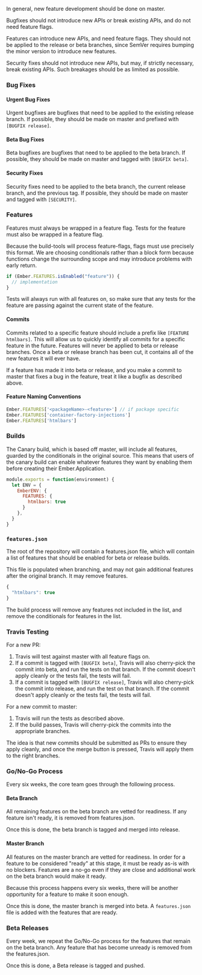 In general, new feature development should be done on master.

Bugfixes should not introduce new APIs or break existing APIs, and do
not need feature flags.

Features can introduce new APIs, and need feature flags. They should not
be applied to the release or beta branches, since SemVer requires
bumping the minor version to introduce new features.

Security fixes should not introduce new APIs, but may, if strictly
necessary, break existing APIs. Such breakages should be as limited as
possible.

### Bug Fixes

#### Urgent Bug Fixes

Urgent bugfixes are bugfixes that need to be applied to the existing
release branch. If possible, they should be made on master and prefixed
with `[BUGFIX release]`.

#### Beta Bug Fixes

Beta bugfixes are bugfixes that need to be applied to the beta branch.
If possible, they should be made on master and tagged with `[BUGFIX
beta]`.

#### Security Fixes

Security fixes need to be applied to the beta branch, the current
release branch, and the previous tag. If possible, they should be made
on master and tagged with `[SECURITY]`.

### Features

Features must always be wrapped in a feature flag. Tests for the feature
must also be wrapped in a feature flag.

Because the build-tools will process feature-flags, flags must use
precisely this format. We are choosing conditionals rather than a block
form because functions change the surrounding scope and may introduce
problems with early return.

```javascript
if (Ember.FEATURES.isEnabled("feature")) {
  // implementation
}
```

Tests will always run with all features on, so make sure that any tests
for the feature are passing against the current state of the feature.

#### Commits

Commits related to a specific feature should include  a prefix like
`[FEATURE htmlbars]`. This will allow us to quickly identify all commits
for a specific feature in the future. Features will never be applied to
beta or release branches. Once a beta or release branch has been cut, it
contains all of the new features it will ever have.

If a feature has made it into beta or release, and you make a commit to
master that fixes a bug in the feature, treat it like a bugfix as
described above.

#### Feature Naming Conventions

```javascript {data-filename=config/environment.js}
Ember.FEATURES['<packageName>-<feature>'] // if package specific
Ember.FEATURES['container-factory-injections']
Ember.FEATURES['htmlbars']
```

### Builds

The Canary build, which is based off master, will include all features,
guarded by the conditionals in the original source. This means that
users of the canary build can enable whatever features they want by
enabling them before creating their Ember.Application.

```javascript {data-filename=config/environment.js}
module.exports = function(environment) {
  let ENV = {
    EmberENV: {
      FEATURES: {
        htmlbars: true
      }
    },
  }
}
```

### `features.json`

The root of the repository will contain a features.json file, which will
contain a list of features that should be enabled for beta or release
builds.

This file is populated when branching, and may not gain additional
features after the original branch. It may remove features.

```javascript
{
  "htmlbars": true
}
```

The build process will remove any features not included in the list, and
remove the conditionals for features in the list.

### Travis Testing

For a new PR:

1. Travis will test against master with all feature flags on.
2. If a commit is tagged with `[BUGFIX beta]`, Travis will also
   cherry-pick the commit into beta, and run the tests on that
   branch. If the commit doesn't apply cleanly or the tests fail, the
   tests will fail.
3. If a commit is tagged with `[BUGFIX release]`, Travis will also cherry-pick
   the commit into release, and run the test on that branch. If the commit
   doesn't apply cleanly or the tests fail, the tests will fail.

For a new commit to master:

1. Travis will run the tests as described above.
2. If the build passes, Travis will cherry-pick the commits into the
   appropriate branches.

The idea is that new commits should be submitted as PRs to ensure they
apply cleanly, and once the merge button is pressed, Travis will apply
them to the right branches.

### Go/No-Go Process

Every six weeks, the core team goes through the following process.

#### Beta Branch

All remaining features on the beta branch are vetted for readiness. If
any feature isn't ready, it is removed from features.json.

Once this is done, the beta branch is tagged and merged into release.

#### Master Branch

All features on the master branch are vetted for readiness. In order for
a feature to be considered "ready" at this stage, it must be ready as-is
with no blockers. Features are a no-go even if they are close and
additional work on the beta branch would make it ready.

Because this process happens every six weeks, there will be another
opportunity for a feature to make it soon enough.

Once this is done, the master branch is merged into beta. A
`features.json` file is added with the features that are ready.

### Beta Releases

Every week, we repeat the Go/No-Go process for the features that remain
on the beta branch. Any feature that has become unready is removed from
the features.json.

Once this is done, a Beta release is tagged and pushed.
